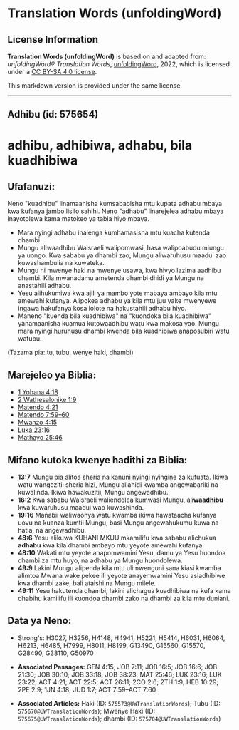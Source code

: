 # Translation Words (unfoldingWord)

## License Information

**Translation Words (unfoldingWord)** is based on and adapted from: _unfoldingWord® Translation Words_, [unfoldingWord](https://unfoldingword.org/utw), 2022, which is licensed under a [CC BY-SA 4.0 license](https://creativecommons.org/licenses/by-sa/4.0/legalcode.en).

This markdown version is provided under the same license.



--------------------------------

## Adhibu (id: 575654)

adhibu, adhibiwa, adhabu, bila kuadhibiwa
=========================================

Ufafanuzi:
----------

Neno "kuadhibu" linamaanisha kumsababisha mtu kupata adhabu mbaya kwa kufanya jambo lisilo sahihi. Neno "adhabu" linarejelea adhabu mbaya inayotolewa kama matokeo ya tabia hiyo mbaya.

* Mara nyingi adhabu inalenga kumhamasisha mtu kuacha kutenda dhambi.
* Mungu aliwaadhibu Waisraeli walipomwasi, hasa walipoabudu miungu ya uongo. Kwa sababu ya dhambi zao, Mungu aliwaruhusu maadui zao kuwashambulia na kuwateka.
* Mungu ni mwenye haki na mwenye usawa, kwa hivyo lazima aadhibu dhambi. Kila mwanadamu ametenda dhambi dhidi ya Mungu na anastahili adhabu.
* Yesu alihukumiwa kwa ajili ya mambo yote mabaya ambayo kila mtu amewahi kufanya. Alipokea adhabu ya kila mtu juu yake mwenyewe ingawa hakufanya kosa lolote na hakustahili adhabu hiyo.
* Maneno "kuenda bila kuadhibiwa" na "kuondoka bila kuadhibiwa" yanamaanisha kuamua kutowaadhibu watu kwa makosa yao. Mungu mara nyingi huruhusu dhambi kwenda bila kuadhibiwa anaposubiri watu watubu.

(Tazama pia: tu, tubu, wenye haki, dhambi)

Marejeleo ya Biblia:
--------------------

* [1 Yohana 4:18](https://ref.ly/1John4:18)
* [2 Wathesalonike 1:9](https://ref.ly/2Thess1:9)
* [Matendo 4:21](https://ref.ly/Acts4:21)
* [Matendo 7:59–60](https://ref.ly/Acts7:59-Acts7:60)
* [Mwanzo 4:15](https://ref.ly/Gen4:15)
* [Luka 23:16](https://ref.ly/Luke23:16)
* [Mathayo 25:46](https://ref.ly/Matt25:46)

Mifano kutoka kwenye hadithi za Biblia:
---------------------------------------

* **13:7** Mungu pia alitoa sheria na kanuni nyingi nyingine za kufuata. Ikiwa watu wangezitii sheria hizi, Mungu aliahidi kwamba angewabariki na kuwalinda. Ikiwa hawakuzitii, Mungu angewadhibu.
* **16:2** Kwa sababu Waisraeli waliendelea kumwasi Mungu, ali**waadhibu** kwa kuwaruhusu maadui wao kuwashinda.
* **19:16** Manabii waliwaonya watu kwamba ikiwa hawataacha kufanya uovu na kuanza kumtii Mungu, basi Mungu angewahukumu kuwa na hatia, na angewadhibu.
* **48:6** Yesu alikuwa KUHANI MKUU mkamilifu kwa sababu alichukua **adhabu** kwa kila dhambi ambayo mtu yeyote amewahi kufanya.
* **48:10** Wakati mtu yeyote anapomwamini Yesu, damu ya Yesu huondoa dhambi za mtu huyo, na adhabu ya Mungu huondolewa.
* **49:9** Lakini Mungu alipenda kila mtu ulimwenguni sana kiasi kwamba alimtoa Mwana wake pekee ili yeyote anayemwamini Yesu asiadhibiwe kwa dhambi zake, bali ataishi na Mungu milele.
* **49:11** Yesu hakutenda dhambi, lakini alichagua kuadhibiwa na kufa kama dhabihu kamilifu ili kuondoa dhambi zako na dhambi za kila mtu duniani.

Data ya Neno:
-------------

* Strong's: H3027, H3256, H4148, H4941, H5221, H5414, H6031, H6064, H6213, H6485, H7999, H8011, H8199, G13490, G15560, G15570, G28490, G38110, G50970

* **Associated Passages:** GEN 4:15; JOB 7:11; JOB 16:5; JOB 16:6; JOB 21:30; JOB 30:10; JOB 33:18; JOB 38:23; MAT 25:46; LUK 23:16; LUK 23:22; ACT 4:21; ACT 22:5; ACT 26:11; 2CO 2:6; 2TH 1:9; HEB 10:29; 2PE 2:9; 1JN 4:18; JUD 1:7; ACT 7:59–ACT 7:60
* **Associated Articles:** Haki (ID: `575573@UWTranslationWords`); Tubu (ID: `575670@UWTranslationWords`); Mwenye Haki (ID: `575675@UWTranslationWords`); dhambi (ID: `575704@UWTranslationWords`)

